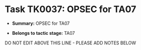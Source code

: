 # Task TK0037: OPSEC for TA07

* **Summary:** OPSEC for TA07

* **Belongs to tactic stage:** TA07

DO NOT EDIT ABOVE THIS LINE - PLEASE ADD NOTES BELOW